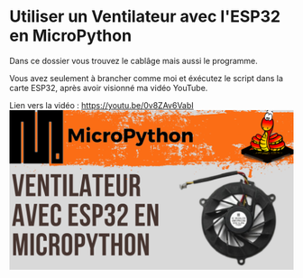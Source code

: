 # Utiliser un Ventilateur avec l'ESP32 en MicroPython 
Dans ce dossier vous trouvez le cablâge mais aussi le programme.

Vous avez seulement à brancher comme moi et éxécutez le script dans la carte ESP32, après avoir visionné ma vidéo YouTube.

Lien vers la vidéo : https://youtu.be/0v8ZAv6VabI
![alt text](https://github.com/electrocodeur/27_ventilateur_esp32/blob/main/miniature.png)
